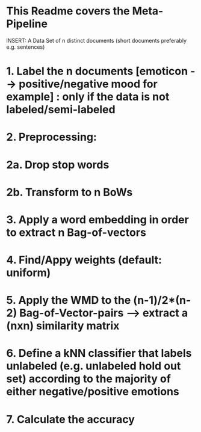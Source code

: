 # This Readme covers the Meta-Pipeline

INSERT: A Data Set of n distinct documents (short documents preferably e.g. sentences)

# 1. Label the n documents [emoticon --> positive/negative mood for example] : only if the data is not labeled/semi-labeled
# 2. Preprocessing:
#     2a. Drop stop words
#     2b. Transform to n BoWs
# 3. Apply a word embedding in order to extract n Bag-of-vectors
# 4. Find/Appy weights (default: uniform)
# 5. Apply the WMD to the (n-1)/2*(n-2) Bag-of-Vector-pairs --> extract a (nxn) similarity matrix
# 6. Define a kNN classifier that labels unlabeled (e.g. unlabeled hold out set) according to the majority of either negative/positive emotions
# 7. Calculate the accuracy




